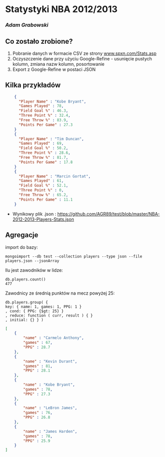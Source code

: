 # Statystyki NBA 2012/2013

### *Adam Grabowski*


## Co zostało zrobione?
1. Pobranie danych w formacie CSV ze strony www.spxn.com/Stats.asp
2. Oczyszczenie dane przy użyciu Google-Refine - usunięcie pustych kolumn, zmiana nazw kolumn, posortowanie
3. Export z Google-Refine w postaci JSON

## Kilka przykładów

```json
    {
      "Player Name" : "Kobe Bryant",
      "Games Played" : 78,
      "Field Goal %" : 46.3,
      "Three Point %" : 32.4,
      "Free Throw %" : 83.9,
      "Points Per Game" : 27.3
    }
    {
      "Player Name" : "Tim Duncan",
      "Games Played" : 69,
      "Field Goal %" : 50.2,
      "Three Point %" : 28.6,
      "Free Throw %" : 81.7,
      "Points Per Game" : 17.8
    }
    {
      "Player Name" : "Marcin Gortat",
      "Games Played" : 61,
      "Field Goal %" : 52.1,
      "Three Point %" : 0,
      "Free Throw %" : 65.2,
      "Points Per Game" : 11.1
    }
```

* Wynikowy plik .json :
https://github.com/AGR89/test/blob/master/NBA-2012-2013-Players-Stats.json

## Agregacje

import do bazy:

```
mongoimport --db test --collection players --type json --file players.json --jsonArray
```


Ilu jest zawodników w lidze: 

```
db.players.count()
477
```

Zawodnicy ze średnią punktów na mecz powyżej 25:
```
db.players.group( { 
key: { name: 1, games: 1, PPG: 1 }
, cond: { PPG: {$gt: 25} }
, reduce: function ( curr, result ) { }
, initial: {} } )
```
```json
[
    {
		"name" : "Carmelo Anthony",
		"games" : 67,
		"PPG" : 28.7
	},
	{
		"name" : "Kevin Durant",
		"games" : 81,
		"PPG" : 28.1
	},
	{
		"name" : "Kobe Bryant",
		"games" : 78,
		"PPG" : 27.3
	},
	{
		"name" : "LeBron James",
		"games" : 76,
		"PPG" : 26.8
	},
	{
		"name" : "James Harden",
		"games" : 78,
		"PPG" : 25.9
	}
]
```



